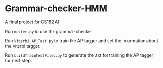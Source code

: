 # Grammar-checker-HMM

A final project for CS182 AI

Run `master.py` to use the grammar-checker

Run `Viterbi_AP_Test.py` to train the AP tagger and get the information about the viterbi tagger.

Run `buildTrainTestFiles.py` to generate the .txt for training the AP tagger for next step. 
